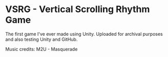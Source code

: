 # VSRG - Vertical Scrolling Rhythm Game

The first game I've ever made using Unity. Uploaded for archival purposes and also testing Unity and GitHub.

Music credits: M2U - Masquerade
